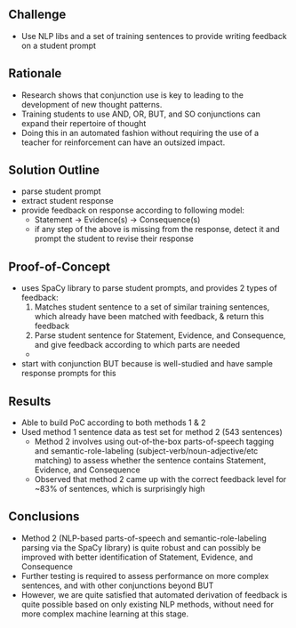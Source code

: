## Challenge

- Use NLP libs and a set of training sentences to provide writing feedback on a student prompt

## Rationale

- Research shows that conjunction use is key to leading to the development of new thought patterns.
- Training students to use AND, OR, BUT, and SO conjunctions can expand their repertoire of thought
- Doing this in an automated fashion without requiring the use of a teacher for reinforcement can have an outsized impact.

## Solution Outline

- parse student prompt
- extract student response
- provide feedback on response according to following model:
  - Statement -> Evidence(s) -> Consequence(s)
  - if any step of the above is missing from the response, detect it and prompt the student to revise their response

## Proof-of-Concept

- uses SpaCy library to parse student prompts, and provides 2 types of feedback:
  1. Matches student sentence to a set of similar training sentences, which already have been matched with feedback, & return this feedback
  2. Parse student sentence for Statement, Evidence, and Consequence, and give feedback according to which parts are needed
    - 
- start with conjunction BUT because is well-studied and have sample response prompts for this

## Results

- Able to build PoC according to both methods 1 & 2
- Used method 1 sentence data as test set for method 2 (543 sentences)
  - Method 2 involves using out-of-the-box parts-of-speech tagging and semantic-role-labeling (subject-verb/noun-adjective/etc matching) to assess whether the sentence contains Statement, Evidence, and Consequence
  - Observed that method 2 came up with the correct feedback level for ~83% of sentences, which is surprisingly high

## Conclusions

- Method 2 (NLP-based parts-of-speech and semantic-role-labeling parsing via the SpaCy library) is quite robust and can possibly be improved with better identification of Statement, Evidence, and Consequence
- Further testing is required to assess performance on more complex sentences, and with other conjunctions beyond BUT
- However, we are quite satisfied that automated derivation of feedback is quite possible based on only existing NLP methods, without need for more complex machine learning at this stage.
